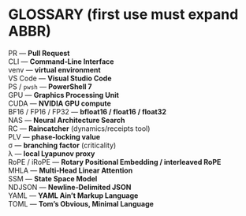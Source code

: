 # GLOSSARY (first use must expand ABBR)

PR — **Pull Request**  
CLI — **Command‑Line Interface**  
venv — **virtual environment**  
VS Code — **Visual Studio Code**  
PS / `pwsh` — **PowerShell 7**  
GPU — **Graphics Processing Unit**  
CUDA — **NVIDIA GPU compute**  
BF16 / FP16 / FP32 — **bfloat16 / float16 / float32**  
NAS — **Neural Architecture Search**  
RC — **Raincatcher** (dynamics/receipts tool)  
PLV — **phase‑locking value**  
σ — **branching factor** (criticality)  
λ — **local Lyapunov proxy**  
RoPE / iRoPE — **Rotary Positional Embedding / interleaved RoPE**  
MHLA — **Multi‑Head Linear Attention**  
SSM — **State Space Model**  
NDJSON — **Newline‑Delimited JSON**  
YAML — **YAML Ain’t Markup Language**  
TOML — **Tom’s Obvious, Minimal Language**
